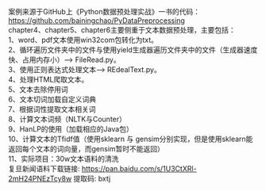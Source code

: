 案例来源于GitHub上《Python数据预处理实战》一书的代码：https://github.com/bainingchao/PyDataPreprocessing	<br>
chapter4、chapter5、chapter6主要侧重于文本数据预处理，主要包括：	<br>
1、word、pdf文本使用win32com包转化为txt。	<br>
2、循环遍历文件夹中的文件与使用yield生成器遍历文件夹中的文件（生成器速度快、占用内存小）——> FileRead.py。	<br>
3、使用正则表达式处理文本——> REdealText.py。	<br>
4、处理HTML爬取文本。	<br>
5、文本去除停用词	<br>
6、文本切词加载自定义词典	<br>
7、根据词性提取文本相关词	<br>
8、计算文本词频（NLTK与Counter）	<br>
9、HanLP的使用（加载相应的Java包）	<br>
10、计算文本的Tfidf值（使用sklearn 与 gensim分别实现，但是使用sklearn能返回每个文本的词向量，而gensim暂时不能返回）	<br>
11、实际项目：30w文本语料的清洗	<br>
    复旦新闻语料下载链接: https://pan.baidu.com/s/1U3CtXRl-2mH24PNEzTcy8w 提取码: bxtj 	<br>